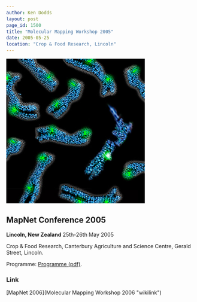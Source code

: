 ```yaml
---
author: Ken Dodds
layout: post
page_id: 1500
title: "Molecular Mapping Workshop 2005"
date: 2005-05-25
location: "Crop & Food Research, Lincoln"
---
```

![](/assets/img/MMW1.jpg)

## MapNet Conference 2005

**Lincoln, New Zealand**
 25th-26th May 2005

Crop & Food Research,
Canterbury Agriculture and Science Centre, Gerald Street, Lincoln.

Programme: [Programme (pdf)](/assets/content/2005/Molec-mapping-wkshp-prog2005.pdf "wikilink").

### Link

[MapNet 2006](Molecular Mapping Workshop 2006 "wikilink")
